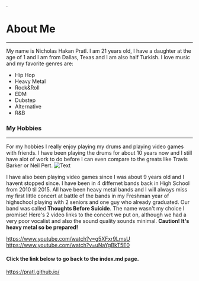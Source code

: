 .
# About Me

---

My name is Nicholas Hakan Pratl. I am 21 years old, I have a daughter at the age of 1 and I am from Dallas, Texas and I am also half
Turkish. I love music and my favorite genres are:
+ Hip Hop
+ Heavy Metal
+ Rock&Roll
+ EDM
+ Dubstep
+ Alternative
+ R&B

### My Hobbies

---

For my hobbies I really enjoy playing my drums and playing video games with friends. I have been playing the drums for about 10 years now
and I still have alot of work to do before I can even compare to the greats like Travis Barker or Neil Pert. 
![Text](https://media.sweetwater.com/api/i/q-85__ha-76329078f1631a31__hmac-4c560d019ee8b930dc27285718f86c9ae7b51dcd/images/items/1800/IP52NBCBOB-xlarge.jpg)

I have also been playing video games since I was about 9 years old and I havent stopped since. I have been in 4 differnet bands back in High School from 2010 til 2015. All have been heavy metal bands and I will always miss my first little concert at battle of the bands in my Freshman year of highschool playing with 2 seniors and one guy who already graduated. Our band was called **Thoughts Before Suicide**. The name wasn't my choice I promise! Here's 2 video links to the concert we put on, although we had a very poor vocalist and also the sound quality sounds minimal.
**Caution! It's heavy metal so be prepared!**

https://www.youtube.com/watch?v=g5XFxr9LmsU
https://www.youtube.com/watch?v=uNaYgBkT5E0

#### Click the link below to go back to the index.md page.
https://pratl.github.io/ 
